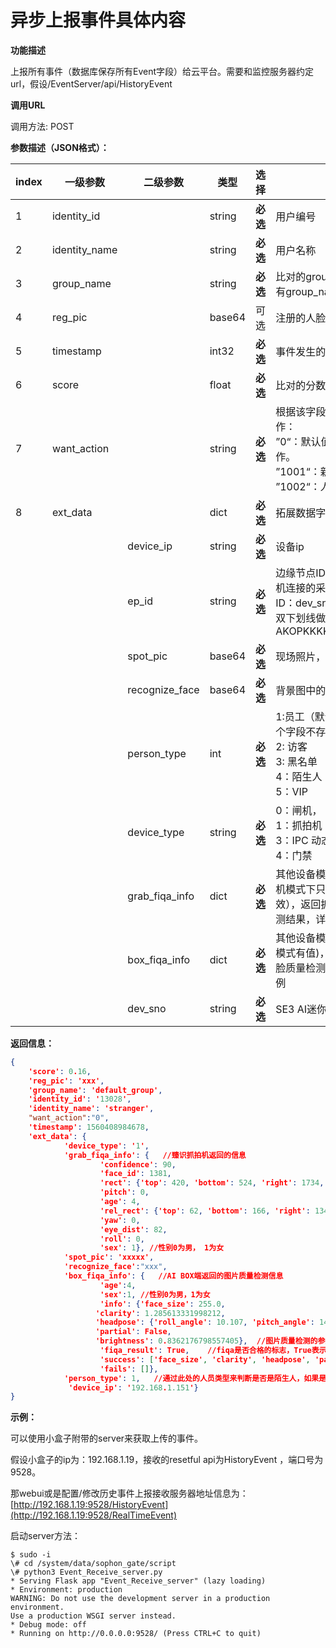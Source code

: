 # 异步上报事件具体内容

**功能描述**

上报所有事件（数据库保存所有Event字段）给云平台。需要和监控服务器约定url，假设/EventServer/api/HistoryEvent

**调用URL**

调用方法: POST

**参数描述（JSON格式）：**

| **index** | **一级参数**  | **二级参数**   | 类型   | **选择** | **说明**                                                     |  举例                    |
| --------- | ------------- | -------------- | ------ | -------- | ------------------------------------------------------------ | ----------------------------------------------------- |
| 1         | identity_id   |                | string | **必选** | 用户编号                                                     | "13435454"                                            |
| 2         | identity_name |                | string | **必选** | 用户名称                                                     | "Tom"                                                 |
| 3         | group_name    |                | string | **必选** | 比对的group name，如果没有group_name返回group_id             | "default_group"                                       |
| 4         | reg_pic       |                | base64 | 可选     | 注册的人脸底库，可配置去除                                   |                                                       |
| 5         | timestamp     |                | int32  | **必选** | 事件发生的时间戳                                             | 1565771454932                                         |
| 6         | score         |                | float  | **必选** | 比对的分数                                                   | 0.23                                                  |
| 7 | want_action | | string | **必选** | 根据该字段判断需要进行的操作：<br />”0“：默认值， 不进行额外操作。<br />”1001“：新的陌生人注册。<br />”1002“：人脸注册底库更新。 | ”0“ |
| 8        | ext_data      |                | dict   | **必选** | 拓展数据字段，可迭代添加                                     |                                                       |
|           |               | device_ip      | string | **必选** | 设备ip                                                       | "192.168.1.101"                                       |
|           |               | ep_id          | string | **必选** | 边缘节点ID，是指SE3 AI迷你机连接的采集设备的ID。<br />ID：dev_sno和IP的组合，用双下划线做连接。举例：AKOPKKKKK__192.168.1.25 | "3714be15-09b3-41ec-b9ce-62b668e5fa32__192.168.1.101" |
|           |               | spot_pic       | base64 | **必选** | 现场照片，可配置是否为大图                                   |                                                       |
| | | recognize_face | base64 | **必选** | 背景图中的每张人脸图 | |
|           |               | person_type    | int    | **必选** | 1:员工（默认为员工，包括这个字段不存在的情况）<br />2: 访客<br />3: 黑名单<br />4：陌生人<br />5：VIP | 1                                                     |
|           |               | device_type    | string | **必选** | 0：闸机，<br />1：抓拍机 <br />3：IPC 动态 <br />4：门禁 | 0                                                     |
|           |               | grab_fiqa_info | dict   | **必选** | 其他设备模式内容为空（抓拍机模式下只有臻识抓拍机有效），返回抓拍机得人脸质量检测结果，详细请看示例 | {}                                                    |
|           |               | box_fiqa_info  | dict   | **必选** | 其他设备模式内容为空(抓拍机模式有值)，返回AI BOX得人脸质量检测结果，详细请看示例 | {}                                                    |
|           |               | dev_sno        | string | **必选** | SE3 AI迷你机唯一标识授权码                                   |                                                       |



**返回信息：**

```json
{
	'score': 0.16, 
	'reg_pic': 'xxx', 
	'group_name': 'default_group', 
	'identity_id': '13028', 
	'identity_name': 'stranger', 
    "want_action":"0",
	'timestamp': 1560408984678, 
	'ext_data': {
			'device_type': '1', 
			'grab_fiqa_info': {   //臻识抓拍机返回的信息
					'confidence': 90, 
					'face_id': 1381, 
					'rect': {'top': 420, 'bottom': 524, 'right': 1734, 'left': 1652}, 
					'pitch': 0, 
					'age': 4, 
					'rel_rect': {'top': 62, 'bottom': 166, 'right': 134, 'left': 52}, 
					'yaw': 0, 
					'eye_dist': 82, 
					'roll': 0, 
					'sex': 1}, //性别0为男， 1为女
			'spot_pic': 'xxxxx', 
        	'recognize_face':"xxx",
			'box_fiqa_info': {   //AI BOX端返回的图片质量检测信息
					'age':4,
					'sex':1, //性别0为男，1为女
					'info': {'face_size': 255.0, 
                   'clarity': 1.285613331998212, 
                   'headpose': {'roll_angle': 10.107, 'pitch_angle': 14.413, 'yaw_angle': 7.326},
                   'partial': False, 
                   'brightness': 0.8362176798557405},  //图片质量检测的参数
					'fiqa_result': True,    //fiqa是否合格的标志，True表示图片质量比较好
					'success': ['face_size', 'clarity', 'headpose', 'partial', 'brightness'], 
					'fails': []}, 
			'person_type': 1,   //通过此处的人员类型来判断是否是陌生人，如果是person_type为4， 则是陌生人，且fiqa_result为False，则说明陌生人的图片质量不是很好，不能进行再次下发注册
			 'device_ip': '192.168.1.151'}
}
```

**示例：**

可以使用小盒子附带的server来获取上传的事件。

假设小盒子的ip为：192.168.1.19，接收的resetful api为HistoryEvent ，端口号为9528。

那webui或是配置/修改历史事件上报接收服务器地址信息为：[http://192.168.1.19:9528/HistoryEvent](http://192.168.1.19:9528/RealTimeEvent)

启动server方法：

```shell
$ sudo -i
\# cd /system/data/sophon_gate/script
\# python3 Event_Receive_server.py
* Serving Flask app "Event_Receive_server" (lazy loading)
* Environment: production
WARNING: Do not use the development server in a production environment.
Use a production WSGI server instead.
* Debug mode: off
* Running on http://0.0.0.0:9528/ (Press CTRL+C to quit)
```

